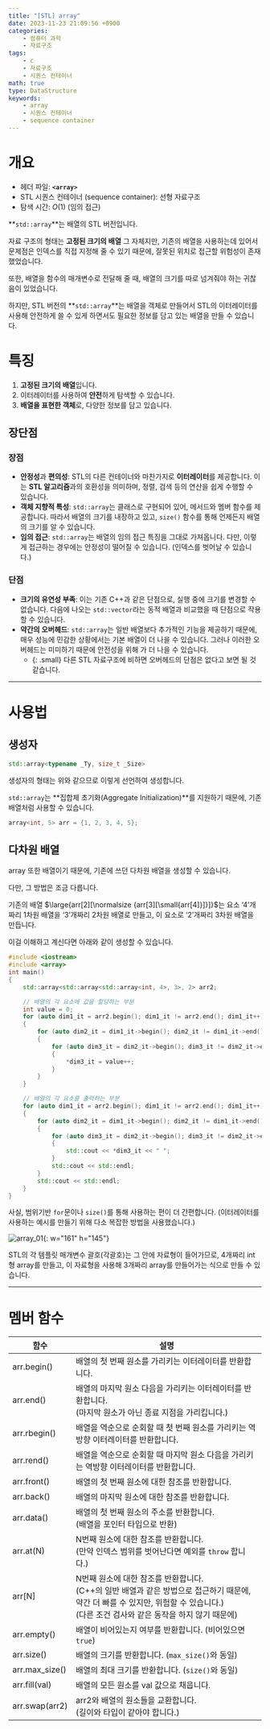 ```yaml
---
title: "[STL] array"
date: 2023-11-23 21:09:56 +0900
categories:
    - 컴퓨터 과학
    - 자료구조
tags:
    - c
    - 자료구조
    - 시퀀스 컨테이너
math: true
type: DataStructure
keywords:
    - array
    - 시퀀스 컨테이너
    - sequence container
---
```


# 개요

- 헤더 파일: **`<array>`**
- STL 시퀀스 컨테이너 (sequence container): 선형 자료구조
- 탐색 시간: $O(1)$ (임의 접근)

**`std::array`**는 배열의 STL 버전입니다.

자료 구조의 형태는 **고정된 크기의 배열** 그 자체지만, 기존의 배열을 사용하는데 있어서 문제점은 인덱스를 직접 지정해 줄 수 있기 때문에, 잘못된 위치로 접근할 위험성이 존재했었습니다.

또한, 배열을 함수의 매개변수로 전달해 줄 때, 배열의 크기를 따로 넘겨줘야 하는 귀찮음이 있었습니다.

하지만, STL 버전의 **`std::array`**는 배열을 객체로 만들어서 STL의 이터레이터를 사용해 안전하게 쓸 수 있게 하면서도 필요한 정보를 담고 있는 배열을 만들 수 있습니다.

# 특징

1. <span class="important">**고정된 크기의 배열**</span>입니다.
2. 이터레이터를 사용하여 <span class="important">**안전**</span>하게 탐색할 수 있습니다.
3. <span class="important">**배열을 표현한 객체**</span>로, 다양한 정보를 담고 있습니다.

## 장단점

### 장점

- <span class="important">**안정성**과 **편의성**</span>: STL의 다른 컨테이너와 마찬가지로 **이터레이터**를 제공합니다. 이는 **STL 알고리즘**과의 호환성을 의미하며, 정렬, 검색 등의 연산을 쉽게 수행할 수 있습니다.
- <span class="important">**객체 지향적 특성**</span>: `std::array`는 클래스로 구현되어 있어, 메서드와 멤버 함수를 제공합니다. 따라서 배열의 크기를 내장하고 있고, `size()` 함수를 통해 언제든지 배열의 크기를 알 수 있습니다.
- <span class="important">**임의 접근**</span>: `std::array`는 배열의 임의 접근 특징을 그대로 가져옵니다. 다만, 이렇게 접근하는 경우에는 안정성이 떨어질 수 있습니다. (인덱스를 벗어날 수 있습니다.)

### 단점

- <span class="important">**크기의 유연성 부족**</span>: 이는 기존 C++과 같은 단점으로, 실행 중에 크기를 변경할 수 없습니다. 다음에 나오는 `std::vector`라는 동적 배열과 비교했을 때 단점으로 작용할 수 있습니다.
- <span class="important">**약간의 오버헤드**</span>: `std::array`는 일반 배열보다 추가적인 기능을 제공하기 때문에, 매우 성능에 민감한 상황에서는 기본 배열이 더 나을 수 있습니다. 그러나 이러한 오버헤드는 미미하기 때문에 안전성을 위해 가 더 나을 수 있습니다.
  - {: .small} 다른 STL 자료구조에 비하면 오버헤드의 단점은 없다고 보면 될 것 같습니다.

---

# 사용법

## 생성자

```cpp
std::array<typename _Ty, size_t _Size>
```

생성자의 형태는 위와 같으므로 이렇게 선언하여 생성합니다.

`std::array`는 **집합체 초기화(Aggregate Initialization)**를 지원하기 때문에, 기존 배열처럼 사용할 수 있습니다.

```cpp
array<int, 5> arr = {1, 2, 3, 4, 5};
```

## 다차원 배열

array 또한 배열이기 때문에, 기존에 쓰던 다차원 배열을 생성할 수 있습니다.

다만, 그 방법은 조금 다릅니다.

기존의 배열 $\large{arr[2][\normalsize {arr[3][\small{arr[4]}]}]}$는 요소 ‘4’개짜리 1차원 배열을 ‘3’개짜리 2차원 배열로 만들고, 이 요소로 ‘2’개짜리 3차원 배열을 만듭니다.

이걸 이해하고 계신다면 아래와 같이 생성할 수 있습니다.

```cpp
#include <iostream>
#include <array>
int main()
{
    std::array<std::array<std::array<int, 4>, 3>, 2> arr2;

    // 배열의 각 요소에 값을 할당하는 부분
    int value = 0;
    for (auto dim1_it = arr2.begin(); dim1_it != arr2.end(); dim1_it++)
    {
        for (auto dim2_it = dim1_it->begin(); dim2_it != dim1_it->end(); dim2_it++)
        {
            for (auto dim3_it = dim2_it->begin(); dim3_it != dim2_it->end(); dim3_it++)
            {
                *dim3_it = value++;
            }
        }
    }

    // 배열의 각 요소를 출력하는 부분
    for (auto dim1_it = arr2.begin(); dim1_it != arr2.end(); dim1_it++)
    {
        for (auto dim2_it = dim1_it->begin(); dim2_it != dim1_it->end(); dim2_it++)
        {
            for (auto dim3_it = dim2_it->begin(); dim3_it != dim2_it->end(); dim3_it++)
            {
                std::cout << *dim3_it << " ";
            }
            std::cout << std::endl;
        }
        std::cout << std::endl;
    }
}
```

사실, 범위기반 `for`문이나 `size()`를 통해 사용하는 편이 더 간편합니다. (이터레이터를 사용하는 예시를 만들기 위해 다소 복잡한 방법을 사용했습니다.)

![array_01](https://i.postimg.cc/sggmMdyK/array-01.png){: w="161" h="145"}

STL의 각 템플릿 매개변수 괄호(각괄호)는 그 안에 자료형이 들어가므로, 4개짜리 int형 array를 만들고, 이 자료형을 사용해 3개짜리 array를 만들어가는 식으로 만들 수 있습니다.

---

# 멤버 함수

| 함수 | 설명 |
| --- | --- |
| arr.begin() | 배열의 첫 번째 원소를 가리키는 이터레이터를 반환합니다. |
| arr.end() | 배열의 마지막 원소 다음을 가리키는 이터레이터를 반환합니다. <br>(마지막 원소가 아닌 종료 지점을 가리킵니다.) |
| arr.rbegin() | 배열을 역순으로 순회할 때 첫 번째 원소를 가리키는 역방향 이터레이터를 반환합니다. |
| arr.rend() | 배열을 역순으로 순회할 때 마지막 원소 다음을 가리키는 역방향 이터레이터를 반환합니다. |
| arr.front() | 배열의 첫 번째 원소에 대한 참조를 반환합니다. |
| arr.back() | 배열의 마지막 원소에 대한 참조를 반환합니다. |
| arr.data() | 배열의 첫 번째 원소의 주소를 반환합니다. <br>(배열을 포인터 타입으로 반환) |
| arr.at(N) | N번째 원소에 대한 참조를 반환합니다. <br>(만약 인덱스 범위를 벗어난다면 예외를 `throw` 합니다.) |
| arr[N] | N번째 원소에 대한 참조를 반환합니다. <br>(C++의 일반 배열과 같은 방법으로 접근하기 때문에, 약간 더 빠를 수 있지만, 위험할 수 있습니다.) <br>(다른 조건 검사와 같은 동작을 하지 않기 때문에) |
| arr.empty() | 배열이 비어있는지 여부를 반환합니다. (비어있으면 `true`) |
| arr.size() | 배열의 크기를 반환합니다. (`max_size()`와 동일) |
| arr.max_size() | 배열의 최대 크기를 반환합니다. (`size()`와 동일) |
| arr.fill(val) | 배열의 모든 원소를 val 값으로 채웁니다. |
| arr.swap(arr2) | arr2와 배열의 원소들을 교환합니다. <br>(길이와 타입이 같아야 합니다.) |